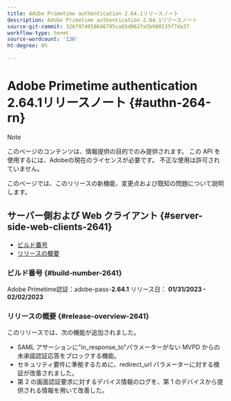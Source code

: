 ```yaml
---
title: Adobe Primetime authentication 2.64.1リリースノート
description: Adobe Primetime authentication 2.64.1リリースノート
source-git-commit: 326f97d058646795cab5d062fa5b980235f7da37
workflow-type: tm+mt
source-wordcount: '130'
ht-degree: 0%

---
```



# Adobe Primetime authentication 2.64.1リリースノート {#authn-264-rn}

>[!NOTE]
>
>このページのコンテンツは、情報提供の目的でのみ提供されます。 この API を使用するには、Adobeの現在のライセンスが必要です。 不正な使用は許可されていません。

このページでは、このリリースの新機能、変更点および既知の問題について説明します。

## サーバー側および Web クライアント {#server-side-web-clients-2641}

* [ビルド番号](#build-number-2641)
* [リリースの概要](#release-overview-2641)

### ビルド番号 {#build-number-2641}

Adobe Primetime認証：adobe-pass-**2.64.1**
リリース日： **01/31/2023 - 02/02/2023**

### リリースの概要 {#release-overview-2641}

このリリースでは、次の機能が追加されました。

* SAML アサーションに&quot;in_response_to&quot;パラメーターがない MVPD からの未承諾認証応答をブロックする機能。
* セキュリティ要件に準拠するために、redirect_url パラメーターに対する検証が改善されました。
* 第 2 の画面認証要求に対するデバイス情報のログを、第 1 のデバイスから提供される情報を用いて改善した。
